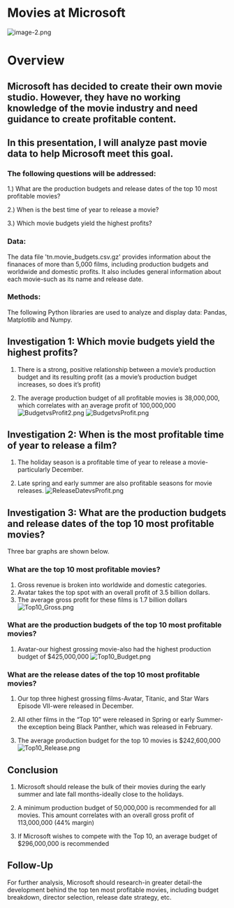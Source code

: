# Movies at Microsoft
![image-2.png](attachment:image-2.png)


# Overview

## Microsoft has decided to create their own movie studio. However, they have no working knowledge of the movie industry and need guidance to create profitable content.
## In this presentation, I will analyze past movie data to help Microsoft meet this goal.

### The following questions will be addressed:
1.) What are the production budgets and release dates of the top 10 most profitable movies?

2.) When is the best time of year to release a movie?

3.) Which movie budgets yield the highest profits?

### Data:
The data file 'tn.movie_budgets.csv.gz' provides information about the finanaces of more than 5,000 films, including production budgets and worldwide and domestic profits. It also includes general information about each movie-such as its name and release date.

### Methods:
The following Python libraries are used to analyze and display data: Pandas, Matplotlib and Numpy.

## Investigation 1: Which movie budgets yield the highest profits?
1. There is a strong, positive relationship between a movie’s production budget and its resulting profit (as a movie’s production budget increases, so does it’s profit)

2. The average production budget of all profitable movies is 38,000,000, which correlates with an average profit of 100,000,000
![BudgetvsProfit2.png](attachment:BudgetvsProfit2.png)
![BudgetvsProfit.png](attachment:BudgetvsProfit.png)

## Investigation 2: When is the most profitable time of year to release a film?
1. The holiday season is a profitable time of year to release a movie-particularly December. 

2. Late spring and early summer are also profitable seasons for movie releases.
![ReleaseDatevsProfit.png](attachment:ReleaseDatevsProfit.png)

## Investigation 3: What are the production budgets and release dates of the top 10 most profitable movies?
Three bar graphs are shown below.
### What are the top 10 most profitable movies?
1. Gross revenue is broken into worldwide and domestic categories.
2. Avatar takes the top spot with an overall profit of 3.5  billion dollars.
3. The average gross profit for these films is 1.7 billion dollars
![Top10_Gross.png](attachment:Top10_Gross.png)

### What are the production budgets of the top 10 most profitable movies?
1. Avatar-our highest grossing movie-also had the highest production budget of $425,000,000
![Top10_Budget.png](attachment:Top10_Budget.png)

### What are the release dates of the top 10 most profitable movies?
1. Our top three highest grossing films-Avatar, Titanic, and Star Wars Episode VII-were released in December.

2. All other films in the “Top 10” were released in Spring or early Summer-the exception being Black Panther, which was released in February.

2. The average production budget for the top 10 movies is $242,600,000
![Top10_Release.png](attachment:Top10_Release.png)

## Conclusion
1. Microsoft should release the bulk of their movies during the early summer and late fall months-ideally close to the holidays.

2. A minimum production budget of 50,000,000 is recommended for all movies. This amount correlates with an overall gross profit of 113,000,000 (44% margin)

3. If Microsoft wishes to compete with the Top 10, an average budget of $296,000,000 is recommended

## Follow-Up
For further analysis, Microsoft should research-in greater detail-the development behind the top ten most profitable movies, including budget breakdown, director selection, release date strategy, etc.

